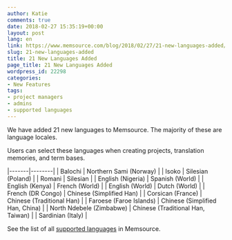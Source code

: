 ```yaml
---
author: Katie
comments: true
date: 2018-02-27 15:35:19+00:00
layout: post
lang: en
link: https://www.memsource.com/blog/2018/02/27/21-new-languages-added/
slug: 21-new-languages-added
title: 21 New Languages Added
page_title: 21 New Languages Added
wordpress_id: 22298
categories:
- New Features
tags:
- project managers
- admins
- supported languages
---
```


We have added 21 new languages to Memsource. The majority of these are language locales. 

<!-- more -->

Users can select these languages when creating projects, translation memories, and term bases.

|-------|--------|
| Balochi | Northern Sami (Norway) |
| Isoko | Silesian (Poland) |
| Romani | Silesian |
| English (Nigeria) | Spanish (World) |
| English (Kenya)	| French (World) |
| English (World)	| Dutch (World) |
| French (DR Congo) | Chinese (Simplified Han) |
| Corsican (France) | Chinese (Traditional Han) |
| Faroese (Faroe Islands) | Chinese (Simplified Han, China) |
| North Ndebele (Zimbabwe) | Chinese (Traditional Han, Taiwan) |
| Sardinian (Italy) |

See the list of all [supported languages](https://help.memsource.com/hc/en-us/articles/115003929811-Supported-Languages) in Memsource. 



